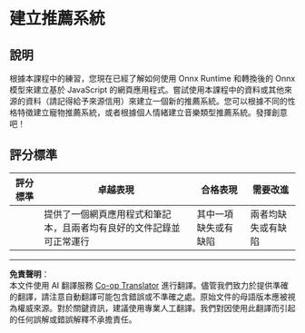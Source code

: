 <!--
CO_OP_TRANSLATOR_METADATA:
{
  "original_hash": "799ed651e2af0a7cad17c6268db11578",
  "translation_date": "2025-09-03T18:09:14+00:00",
  "source_file": "4-Classification/4-Applied/assignment.md",
  "language_code": "tw"
}
-->
# 建立推薦系統

## 說明

根據本課程中的練習，您現在已經了解如何使用 Onnx Runtime 和轉換後的 Onnx 模型來建立基於 JavaScript 的網頁應用程式。嘗試使用本課程中的資料或其他來源的資料（請記得給予來源信用）來建立一個新的推薦系統。您可以根據不同的性格特徵建立寵物推薦系統，或者根據個人情緒建立音樂類型推薦系統。發揮創意吧！

## 評分標準

| 評分標準 | 卓越表現                                                              | 合格表現                              | 需要改進                          |
| -------- | ---------------------------------------------------------------------- | ------------------------------------- | --------------------------------- |
|          | 提供了一個網頁應用程式和筆記本，且兩者均有良好的文件記錄並可正常運行 | 其中一項缺失或有缺陷                   | 兩者均缺失或有缺陷                 |

---

**免責聲明**：  
本文件使用 AI 翻譯服務 [Co-op Translator](https://github.com/Azure/co-op-translator) 進行翻譯。儘管我們致力於提供準確的翻譯，請注意自動翻譯可能包含錯誤或不準確之處。原始文件的母語版本應被視為權威來源。對於關鍵資訊，建議使用專業人工翻譯。我們對因使用此翻譯而引起的任何誤解或錯誤解釋不承擔責任。
